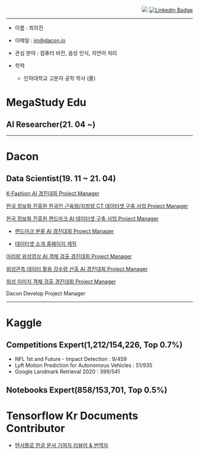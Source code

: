   <div align=right>
  <a href="https://github.com/Choiuijin1125/choiuijin1125"><img src="https://hits.seeyoufarm.com/api/count/incr/badge.svg?url=https%3A%2F%2Fgithub.com%2FChoiuijin1125%2Fchoiuijin1125&count_bg=%2379C83D&title_bg=%23555555&icon=&icon_color=%23E7E7E7&title=hits&edge_flat=false"/></a>
  <a href="https://www.linkedin.com/in/journey1125/"><img src="https://img.shields.io/badge/-LinkedIn-blue?style=flat-square&amp;logo=Linkedin&amp;logoColor=white&amp;link=https://www.linkedin.com/in/journey1125/" alt="Linkedin Badge"></a>
  </div>

------------------
- 이름 : 최의진

- 이메일 : jin@dacon.io

- 관심 분야 : 컴퓨터 비전, 음성 인식, 자연어 처리
- 학력

  - 인하대학교 고분자 공학 학사 (졸)

# MegaStudy Edu

  ## AI Researcher(21. 04 ~) 
  
------------------

# Dacon

  ## Data Scientist(19. 11 ~ 21. 04) 
  
   [K-Fashion AI 경진대회 Project Manager](https://dacon.io/competitions/official/235672/overview/)
   
   [한국 정보화 진흥원 한국인 근육량/지방량 CT 데이터셋 구축 사업 Project Manager](https://aihub.or.kr/)
   
   [한국 정보화 진흥원 랜드마크 AI 데이터셋 구축 사업 Project Manager](https://aihub.or.kr/aidata/8009)
   
   * [랜드마크 분류 AI 경진대회 Project Manager](https://dacon.io/competitions/official/235585/overview/)
      
   * [데이터셋 소개 홈페이지 제작](http://15.165.113.21:8080/)
          
   [아리랑 위성영상 AI 객체 검출 경진대회 Project Manager](https://dacon.io/competitions/official/235644/overview/) 
   
   [위성관측 데이터 활용 강수량 산출 AI 경진대회 Project Manager](https://dacon.io/competitions/official/235591/overview/)
   
   [위성 이미지 객체 검출 경진대회 Project Manager](https://dacon.io/competitions/official/235492/overview/)
   
   Dacon Develop Project Manager
       
  ------------------
  
  # Kaggle 
  ## Competitions Expert(1,212/154,226, Top 0.7%) 
  - NFL 1st and Future - Impact Detection : 9/459
  - Lyft Motion Prediction for Autonomous Vehicles : 51/935
  - Google Landmark Retrieval 2020 : 399/541
  
  ## Notebooks Expert(858/153,701, Top 0.5%)
  
  # Tensorflow Kr Documents Contributor
  
  - [텐서플로 한글 문서 기여자 리뷰어 & 번역자](https://github.com/tensorflow/docs-l10n/blob/master/site/ko/REVIEWERS)
 



<!--
**Choiuijin1125/choiuijin1125** is a ✨ _special_ ✨ repository because its `README.md` (this file) appears on your GitHub profile.

Here are some ideas to get you started:

- 🔭 I’m currently working on ...
- 🌱 I’m currently learning ...
- 👯 I’m looking to collaborate on ...
- 🤔 I’m looking for help with ...
- 💬 Ask me about ...
- 📫 How to reach me: ...
- 😄 Pronouns: ...
- ⚡ Fun fact: ...
-->
